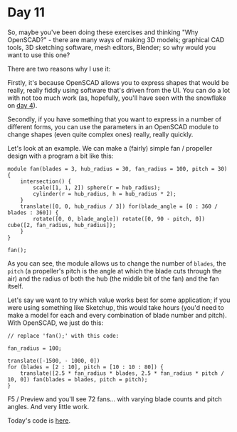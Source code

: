 # Day 11

So, maybe you've been doing these exercises and thinking "Why OpenSCAD?" - there are many ways of making 3D models; graphical CAD tools, 3D sketching software, mesh editors, Blender; so why would you want to use this one?

There are two reasons why I use it:

Firstly, it's because OpenSCAD allows you to express shapes that would be really, really fiddly using software that's driven from the UI. You can do a lot with not too much work (as, hopefully, you'll have seen with the snowflake on [day 4](../Day04/)).

Secondly, if you have something that you want to express in a number of different forms, you can use the parameters in an OpenSCAD module to change shapes (even quite complex ones) really, really quickly.

Let's look at an example. We can make a (fairly) simple fan / propeller design with a program a bit like this:

``` OpenSCAD
module fan(blades = 3, hub_radius = 30, fan_radius = 100, pitch = 30) {
    intersection() {
        scale([1, 1, 2]) sphere(r = hub_radius);
        cylinder(r = hub_radius, h = hub_radius * 2);
    }
    translate([0, 0, hub_radius / 3]) for(blade_angle = [0 : 360 / blades : 360]) {
        rotate([0, 0, blade_angle]) rotate([0, 90 - pitch, 0]) cube([2, fan_radius, hub_radius]);
    }
}

fan();
```

As you can see, the module allows us to change the number of `blades`, the `pitch` (a propeller's pitch is the angle at which the blade cuts through the air) and the radius of both the hub (the middle bit of the fan) and the fan itself.

Let's say we want to try which value works best for some application; if you were using something like Sketchup, this would take hours (you'd need to make a model for each and every combination of blade number and pitch).  With OpenSCAD, we just do this:

``` OpenSCAD
// replace 'fan();' with this code:

fan_radius = 100;

translate([-1500, - 1000, 0])
for (blades = [2 : 10], pitch = [10 : 10 : 80]) {
    translate([2.5 * fan_radius * blades, 2.5 * fan_radius * pitch / 10, 0]) fan(blades = blades, pitch = pitch);
}
```

F5 / Preview and you'll see 72 fans... with varying blade counts and pitch angles. And very little work.

Today's code is [here](day11.scad).